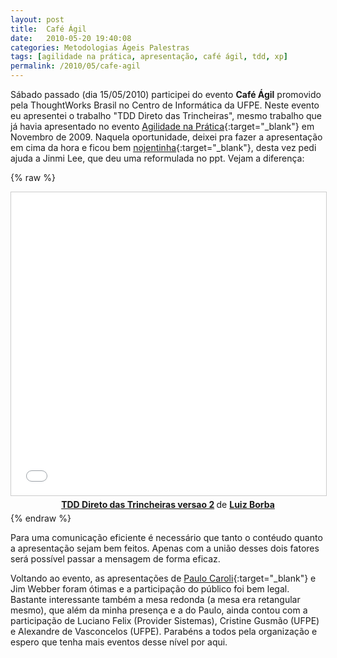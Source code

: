```yaml
---
layout: post
title:  Café Ágil
date:   2010-05-20 19:40:08
categories: Metodologias Ágeis Palestras
tags: [agilidade na prática, apresentação, café ágil, tdd, xp]
permalink: /2010/05/cafe-agil
---
```


Sábado passado (dia 15/05/2010) participei do evento **Café Ágil** promovido pela ThoughtWorks Brasil no Centro de Informática da UFPE. Neste evento eu apresentei o trabalho "TDD Direto das Trincheiras", mesmo trabalho que já havia apresentado no evento [Agilidade na Prática][agilidade]{:target="_blank"} em Novembro de 2009. Naquela oportunidade, deixei pra fazer a apresentação em cima da hora e ficou bem [nojentinha][blog-tdd-trincheiras]{:target="_blank"}, desta vez pedi ajuda a Jinmi Lee, que deu uma reformulada no ppt. Vejam a diferença:

{% raw %}
<center>
<iframe src="//www.slideshare.net/slideshow/embed_code/key/kiTrWIZrNbCvHw" width="595" height="485" frameborder="0" marginwidth="0" marginheight="0" scrolling="no" style="border:1px solid #CCC; border-width:1px; margin-bottom:5px; max-width: 100%;" allowfullscreen> </iframe> <div style="margin-bottom:5px"> <strong> <a href="//www.slideshare.net/lborba/tdd-direto-das-trincheiras-versao-2" title="TDD Direto das Trincheiras versao 2" target="_blank">TDD Direto das Trincheiras versao 2</a> </strong> de <strong><a target="_blank" href="//www.slideshare.net/lborba">Luiz Borba</a></strong> </div>
</center>
{% endraw %}

Para uma comunicação eficiente é necessário que tanto o contéudo quanto a apresentação sejam bem feitos. Apenas com a união desses dois fatores será possível passar a mensagem de forma eficaz.

Voltando ao evento, as apresentações de [Paulo Caroli][paulo-caroli]{:target="_blank"} e Jim Webber foram ótimas e a participação do público foi bem legal. Bastante interessante também a mesa redonda (a mesa era retangular mesmo), que além da minha presença e a do Paulo, ainda contou com a participação de Luciano Felix (Provider Sistemas), Cristine Gusmão (UFPE) e Alexandre de Vasconcelos (UFPE). Parabéns a todos pela organização e espero que tenha mais eventos desse nível por aqui.

[agilidade]: http://agilidadenapratica.wordpress.com/
[blog-tdd-trincheiras]: /2010/03/tdd-direto-das-trincheiras
[paulo-caroli]: http://www.caroli.org/cafe-agil-em-recife/